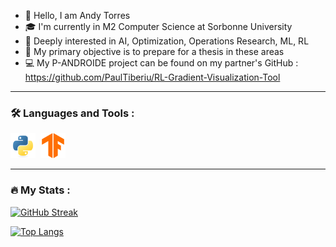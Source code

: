 - 👋 Hello, I am Andy Torres
- 🎓 I'm currently in M2 Computer Science at Sorbonne University
- 👀 Deeply interested in AI, Optimization, Operations Research, ML, RL
- 🥼 My primary objective is to prepare for a thesis in these areas
- 💻 My P-ANDROIDE project can be found on my partner's GitHub : https://github.com/PaulTiberiu/RL-Gradient-Visualization-Tool

---

### :hammer_and_wrench: Languages and Tools :
<div>
  <img src="https://github.com/devicons/devicon/blob/master/icons/python/python-original.svg" width="40" height="40" />&nbsp;
  <img src="https://github.com/devicons/devicon/blob/master/icons/tensorflow/tensorflow-original.svg" width="40" height="40" />&nbsp;
</div>

---

### :fire: My Stats :
          
[![GitHub Streak](http://github-readme-streak-stats.herokuapp.com?user=kaiserLemon&theme=dark&background=000000)](https://git.io/streak-stats)

[![Top Langs](https://github-readme-stats.vercel.app/api/top-langs/?username=kaiserLemon&layout=compact&theme=vision-friendly-dark)](https://github.com/anuraghazra/github-readme-stats)




<!--
**kaiserLemon/kaiserLemon** is a ✨ _special_ ✨ repository because its `README.md` (this file) appears on your GitHub profile.

Here are some ideas to get you started:

- 🔭 I’m currently working on ...
- 🌱 I’m currently learning ...
- 👯 I’m looking to collaborate on ...
- 🤔 I’m looking for help with ...
- 💬 Ask me about ...
- 📫 How to reach me: ...
- 😄 Pronouns: ...
- ⚡ Fun fact: ...
-->
